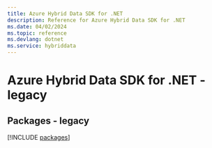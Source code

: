 ```yaml
---
title: Azure Hybrid Data SDK for .NET
description: Reference for Azure Hybrid Data SDK for .NET
ms.date: 04/02/2024
ms.topic: reference
ms.devlang: dotnet
ms.service: hybriddata
---
```

# Azure Hybrid Data SDK for .NET - legacy
## Packages - legacy
[!INCLUDE [packages](hybrid-data-index.md)]